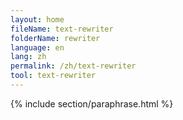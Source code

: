 ```yaml
---
layout: home
fileName: text-rewriter
folderName: rewriter
language: en
lang: zh
permalink: /zh/text-rewriter
tool: text-rewriter
---
```

{% include section/paraphrase.html %}
